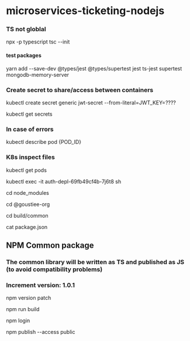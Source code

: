 # microservices-ticketing-nodejs

### TS not globlal

npx -p typescript tsc --init

#### test packages

yarn add --save-dev @types/jest @types/supertest jest ts-jest supertest mongodb-memory-server

### Create secret to share/access between containers

kubectl create secret generic jwt-secret --from-literal=JWT_KEY=????

kubectl get secrets

### In case of errors

kubectl describe pod {POD_ID}

### K8s inspect files

kubectl get pods

kubectl exec -it auth-depl-69fb49cf4b-7j6t8 sh

cd node_modules

cd @goustiee-org

cd build/common

cat package.json


## NPM Common package 

### The common library will be written as TS and published as JS (to avoid compatibility problems)

### Increment version: 1.0.1

npm version patch

npm run build

npm login

npm publish --access public


